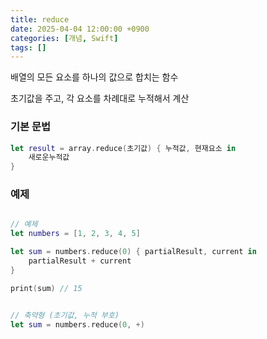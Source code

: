 ```yaml
---
title: reduce
date: 2025-04-04 12:00:00 +0900
categories: [개념, Swift]
tags: []
---
```


배열의 모든 요소를 하나의 값으로 합치는 함수

초기값을 주고, 각 요소를 차례대로 누적해서 계산

### 기본 문법

```swift
let result = array.reduce(초기값) { 누적값, 현재요소 in
    새로운누적값
}
```

### 예제

```swift

// 예제 
let numbers = [1, 2, 3, 4, 5]

let sum = numbers.reduce(0) { partialResult, current in
    partialResult + current
}

print(sum) // 15


// 축약형 (초기값, 누적 부호)
let sum = numbers.reduce(0, +)


```

